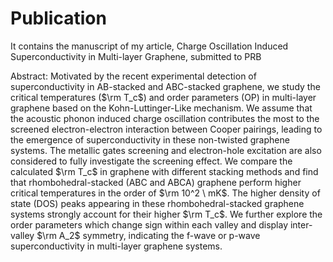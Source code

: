 # Publication
It contains the manuscript of my article, Charge Oscillation Induced Superconductivity in Multi-layer Graphene, submitted to PRB

Abstract: 
Motivated by the recent experimental detection of superconductivity in AB-stacked and ABC-stacked graphene, we study the critical temperatures ($\rm T_c$) and order parameters (OP) in multi-layer graphene based on the Kohn-Luttinger-Like mechanism. We assume that the acoustic phonon induced charge oscillation contributes the most to the screened electron-electron interaction between Cooper pairings, leading to the emergence of superconductivity in these non-twisted graphene systems. The metallic gates screening and electron-hole excitation are also considered to fully investigate the screening effect. We compare the calculated $\rm T_c$ in graphene with different stacking methods and find that rhombohedral-stacked (ABC and ABCA) graphene perform higher critical temperatures in the order of $\rm 10^2 \ mK$. The higher density of state (DOS) peaks appearing in these rhombohedral-stacked graphene systems strongly account for their higher $\rm T_c$. We further explore the order parameters which change sign within each valley and display inter-valley $\rm A_2$ symmetry, indicating the f-wave or p-wave superconductivity in multi-layer graphene systems.
